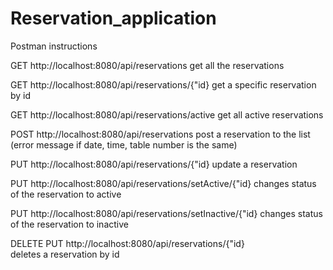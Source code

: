# Reservation_application

Postman instructions

GET http://localhost:8080/api/reservations
get all the reservations

GET http://localhost:8080/api/reservations/{"id}
get a specific reservation by id

GET http://localhost:8080/api/reservations/active
get all active reservations

POST http://localhost:8080/api/reservations
post a reservation to the list (error message if date, time, table number is the same)

PUT http://localhost:8080/api/reservations/{"id}
update a reservation

PUT http://localhost:8080/api/reservations/setActive/{"id}
changes status of the reservation to active

PUT http://localhost:8080/api/reservations/setInactive/{"id}
changes status of the reservation to inactive

DELETE PUT http://localhost:8080/api/reservations/{"id}\
deletes a reservation by id